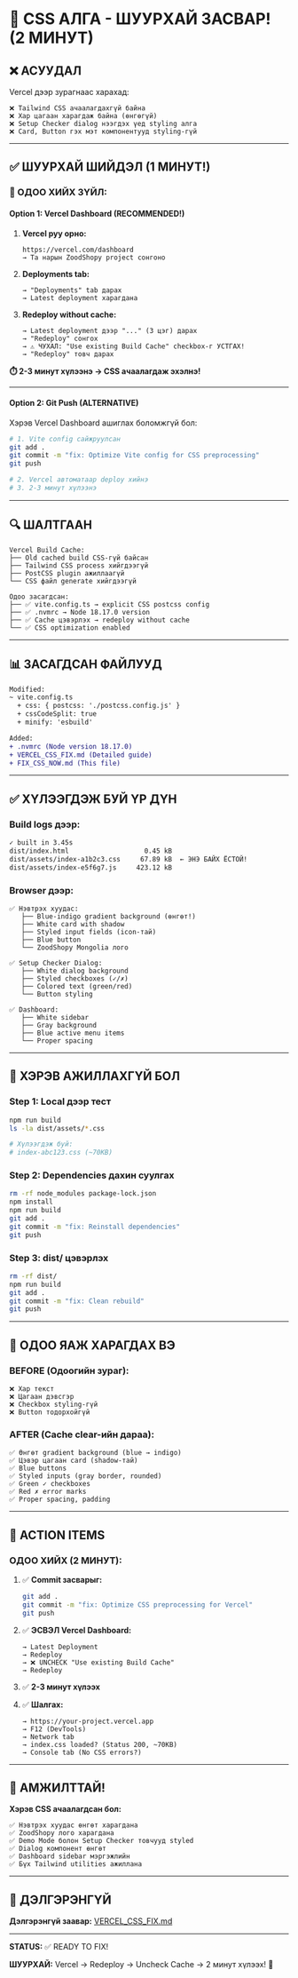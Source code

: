 # 🎨 CSS АЛГА - ШУУРХАЙ ЗАСВАР! (2 МИНУТ)

## ❌ АСУУДАЛ

Vercel дээр зурагнаас харахад:
```
❌ Tailwind CSS ачаалагдахгүй байна
❌ Хар цагаан харагдаж байна (өнгөгүй)
❌ Setup Checker dialog нээгдэх үед styling алга
❌ Card, Button гэх мэт компонентууд styling-гүй
```

---

## ✅ ШУУРХАЙ ШИЙДЭЛ (1 МИНУТ!)

### 🚀 ОДОО ХИЙХ ЗҮЙЛ:

#### **Option 1: Vercel Dashboard (RECOMMENDED!)**

1. **Vercel руу орно:**
   ```
   https://vercel.com/dashboard
   → Та нарын ZoodShopy project сонгоно
   ```

2. **Deployments tab:**
   ```
   → "Deployments" tab дарах
   → Latest deployment харагдана
   ```

3. **Redeploy without cache:**
   ```
   → Latest deployment дээр "..." (3 цэг) дарах
   → "Redeploy" сонгох
   → ⚠️ ЧУХАЛ: "Use existing Build Cache" checkbox-г УСТГАХ!
   → "Redeploy" товч дарах
   ```

**⏱️ 2-3 минут хүлээнэ → CSS ачаалагдаж эхэлнэ!**

---

#### **Option 2: Git Push (ALTERNATIVE)**

Хэрэв Vercel Dashboard ашиглах боломжгүй бол:

```bash
# 1. Vite config сайжруулсан
git add .
git commit -m "fix: Optimize Vite config for CSS preprocessing"
git push

# 2. Vercel автоматаар deploy хийнэ
# 3. 2-3 минут хүлээнэ
```

---

## 🔍 ШАЛТГААН

```
Vercel Build Cache:
├── Old cached build CSS-гүй байсан
├── Tailwind CSS process хийгдээгүй
├── PostCSS plugin ажиллаагүй
└── CSS файл generate хийгдээгүй

Одоо засагдсан:
├── ✅ vite.config.ts → explicit CSS postcss config
├── ✅ .nvmrc → Node 18.17.0 version
├── ✅ Cache цэвэрлэх → redeploy without cache
└── ✅ CSS optimization enabled
```

---

## 📊 ЗАСАГДСАН ФАЙЛУУД

```diff
Modified:
~ vite.config.ts
  + css: { postcss: './postcss.config.js' }
  + cssCodeSplit: true
  + minify: 'esbuild'

Added:
+ .nvmrc (Node version 18.17.0)
+ VERCEL_CSS_FIX.md (Detailed guide)
+ FIX_CSS_NOW.md (This file)
```

---

## ✅ ХҮЛЭЭГДЭЖ БУЙ ҮР ДҮН

### Build logs дээр:
```bash
✓ built in 3.45s
dist/index.html                   0.45 kB
dist/assets/index-a1b2c3.css     67.89 kB  ← ЭНЭ БАЙХ ЁСТОЙ!
dist/assets/index-e5f6g7.js     423.12 kB
```

### Browser дээр:
```
✅ Нэвтрэх хуудас:
   ├── Blue-indigo gradient background (өнгөт!)
   ├── White card with shadow
   ├── Styled input fields (icon-тай)
   ├── Blue button
   └── ZoodShopy Mongolia лого

✅ Setup Checker Dialog:
   ├── White dialog background
   ├── Styled checkboxes (✓/✗)
   ├── Colored text (green/red)
   └── Button styling

✅ Dashboard:
   ├── White sidebar
   ├── Gray background
   ├── Blue active menu items
   └── Proper spacing
```

---

## 🐛 ХЭРЭВ АЖИЛЛАХГҮЙ БОЛ

### Step 1: Local дээр тест
```bash
npm run build
ls -la dist/assets/*.css

# Хүлээгдэж буй:
# index-abc123.css (~70KB)
```

### Step 2: Dependencies дахин суулгах
```bash
rm -rf node_modules package-lock.json
npm install
npm run build
git add .
git commit -m "fix: Reinstall dependencies"
git push
```

### Step 3: dist/ цэвэрлэх
```bash
rm -rf dist/
npm run build
git add .
git commit -m "fix: Clean rebuild"
git push
```

---

## 📸 ОДОО ЯАЖ ХАРАГДАХ ВЭ

### BEFORE (Одоогийн зураг):
```
❌ Хар текст
❌ Цагаан дэвсгэр
❌ Checkbox styling-гүй
❌ Button тодорхойгүй
```

### AFTER (Cache clear-ийн дараа):
```
✅ Өнгөт gradient background (blue → indigo)
✅ Цэвэр цагаан card (shadow-тай)
✅ Blue buttons
✅ Styled inputs (gray border, rounded)
✅ Green ✓ checkboxes
✅ Red ✗ error marks
✅ Proper spacing, padding
```

---

## 🚀 ACTION ITEMS

### ОДОО ХИЙХ (2 МИНУТ):

1. ✅ **Commit засварыг:**
   ```bash
   git add .
   git commit -m "fix: Optimize CSS preprocessing for Vercel"
   git push
   ```

2. ✅ **ЭСВЭЛ Vercel Dashboard:**
   ```
   → Latest Deployment
   → Redeploy
   → ❌ UNCHECK "Use existing Build Cache"
   → Redeploy
   ```

3. ✅ **2-3 минут хүлээх**

4. ✅ **Шалгах:**
   ```
   → https://your-project.vercel.app
   → F12 (DevTools)
   → Network tab
   → index.css loaded? (Status 200, ~70KB)
   → Console tab (No CSS errors?)
   ```

---

## 🎉 АМЖИЛТТАЙ!

**Хэрэв CSS ачаалагдсан бол:**
```
✅ Нэвтрэх хуудас өнгөт харагдана
✅ ZoodShopy лого харагдана
✅ Demo Mode болон Setup Checker товчууд styled
✅ Dialog компонент өнгөт
✅ Dashboard sidebar мэргэжлийн
✅ Бүх Tailwind utilities ажиллана
```

---

## 📖 ДЭЛГЭРЭНГҮЙ

**Дэлгэрэнгүй заавар:** [VERCEL_CSS_FIX.md](./VERCEL_CSS_FIX.md)

---

**STATUS:** ✅ READY TO FIX!

**ШУУРХАЙ:** Vercel → Redeploy → Uncheck Cache → 2 минут хүлээх! 🚀
